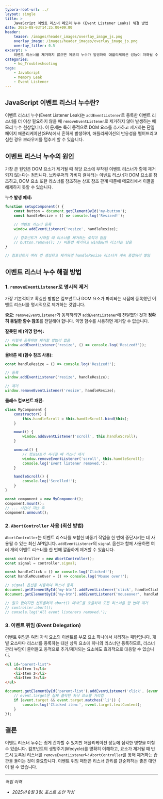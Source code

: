 ```yaml
---
typora-root-url: ../
layout: single
title: >
    JavaScript 이벤트 리스너 메모리 누수 (Event Listener Leaks) 해결 방법
date: 2025-08-03T14:25:00+09:00
header:
    teaser: /images/header_images/overlay_image_js.png
    overlay_image: /images/header_images/overlay_image_js.png
    overlay_filter: 0.5
excerpt: >
    이벤트 리스너를 제거하지 않으면 메모리 누수가 발생하여 애플리케이션 성능이 저하될 수 있습니다. 이 글에서는 JavaScript에서 이벤트 리스너 누수의 원인과 해결 방법을 알아봅니다.
categories:
    - ko_Troubleshooting
tags:
    - JavaScript
    - Memory Leak
    - Event Listener
---
```


## JavaScript 이벤트 리스너 누수란?

이벤트 리스너 누수(Event Listener Leak)는 `addEventListener`로 등록한 이벤트 리스너를 더 이상 필요하지 않을 때 `removeEventListener`로 제거하지 않아 발생하는 메모리 누수 현상입니다. 이 문제는 특히 동적으로 DOM 요소를 추가하고 제거하는 단일 페이지 애플리케이션(SPA)에서 흔하게 발생하며, 애플리케이션의 반응성을 떨어뜨리고 심한 경우 브라우저를 멈추게 할 수 있습니다.

## 이벤트 리스너 누수의 원인

가장 큰 원인은 DOM 요소가 제거될 때 해당 요소에 부착된 이벤트 리스너가 함께 제거되지 않는다는 점입니다. 브라우저의 가비지 컬렉터는 이벤트 리스너가 DOM 요소를 참조하고, DOM 요소 또한 리스너를 참조하는 상호 참조 관계 때문에 메모리에서 이들을 해제하지 못할 수 있습니다.

**누수 발생 예제:**
```javascript
function setupComponent() {
    const button = document.getElementById('my-button');
    const handleResize = () => console.log('Resized!');

    // 이벤트 리스너 등록
    window.addEventListener('resize', handleResize);

    // 컴포넌트가 사라질 때 리스너를 제거하는 로직이 없음
    // button.remove(); // 버튼만 제거되고 window의 리스너는 남음
}

// 컴포넌트가 여러 번 생성되고 제거되면 handleResize 리스너가 계속 중첩되어 쌓임
```

## 이벤트 리스너 누수 해결 방법

### 1. `removeEventListener`로 명시적 제거

가장 기본적이고 확실한 방법은 컴포넌트나 DOM 요소가 파괴되는 시점에 등록했던 이벤트 리스너를 명시적으로 제거하는 것입니다.

**중요**: `removeEventListener`가 동작하려면 `addEventListener`에 전달했던 것과 **정확히 동일한 함수 참조**를 전달해야 합니다. 익명 함수를 사용하면 제거할 수 없습니다.

**잘못된 예 (익명 함수):**
```javascript
// 이렇게 등록하면 제거할 방법이 없음
window.addEventListener('resize', () => console.log('Resized!'));
```

**올바른 예 (함수 참조 사용):**
```javascript
const handleResize = () => console.log('Resized!');

// 등록
window.addEventListener('resize', handleResize);

// 제거
window.removeEventListener('resize', handleResize);
```

**클래스 컴포넌트 패턴:**
```javascript
class MyComponent {
    constructor() {
        this.handleScroll = this.handleScroll.bind(this);
    }

    mount() {
        window.addEventListener('scroll', this.handleScroll);
    }

    unmount() {
        // 컴포넌트가 사라질 때 리스너 제거
        window.removeEventListener('scroll', this.handleScroll);
        console.log('Event listener removed.');
    }

    handleScroll() {
        console.log('Scrolled!');
    }
}

const component = new MyComponent();
component.mount();
// ... 시간이 지난 후
component.unmount();
```

### 2. `AbortController` 사용 (최신 방법)

`AbortController`는 이벤트 리스너를 포함한 비동기 작업을 한 번에 중단시키는 데 사용될 수 있는 최신 API입니다. `addEventListener`의 `signal` 옵션과 함께 사용하면 여러 개의 이벤트 리스너를 한 번에 깔끔하게 제거할 수 있습니다.

```javascript
const controller = new AbortController();
const signal = controller.signal;

const handleClick = () => console.log('Clicked!');
const handleMouseOver = () => console.log('Mouse over!');

// signal 옵션을 사용하여 리스너 등록
document.getElementById('my-btn').addEventListener('click', handleClick, { signal });
document.getElementById('my-btn').addEventListener('mouseover', handleMouseOver, { signal });

// 필요 없어지면 컨트롤러의 abort() 메서드를 호출하여 모든 리스너를 한 번에 제거
// controller.abort();
// console.log('All event listeners removed.');
```

### 3. 이벤트 위임 (Event Delegation)

이벤트 위임은 여러 자식 요소의 이벤트를 부모 요소 하나에서 처리하는 패턴입니다. 개별 요소마다 리스너를 등록하는 대신 상위 요소에 하나의 리스너만 등록하므로, 리스너 관리 부담이 줄어들고 동적으로 추가/제거되는 요소에도 효과적으로 대응할 수 있습니다.

```html
<ul id="parent-list">
    <li>Item 1</li>
    <li>Item 2</li>
    <li>Item 3</li>
</ul>
```
```javascript
document.getElementById('parent-list').addEventListener('click', (event) => {
    // event.target은 실제 클릭된 자식 요소를 가리킴
    if (event.target && event.target.matches('li')) {
        console.log('Clicked item:', event.target.textContent);
    }
});
```

## 결론

이벤트 리스너 누수는 쉽게 간과할 수 있지만 애플리케이션 성능에 심각한 영향을 미칠 수 있습니다. 컴포넌트의 생명주기(lifecycle)를 명확히 이해하고, 요소가 제거될 때 반드시 등록된 리스너를 `removeEventListener`나 `AbortController`를 통해 제거하는 습관을 들이는 것이 중요합니다. 이벤트 위임 패턴은 리스너 관리를 단순화하는 좋은 대안이 될 수 있습니다.

---
*작업 이력*
- *2025년 8월 3일: 포스트 초안 작성*
